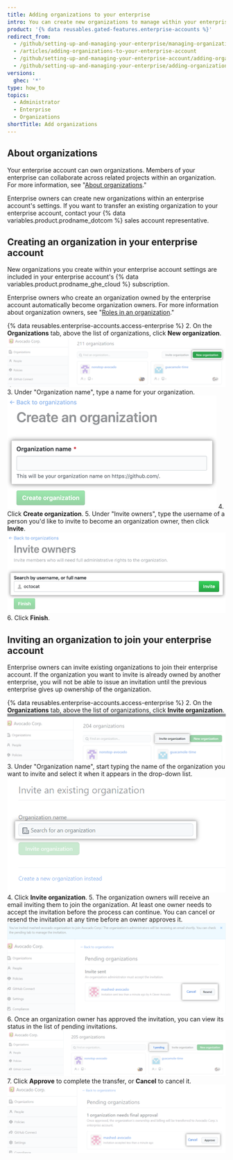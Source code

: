 ```yaml
---
title: Adding organizations to your enterprise
intro: You can create new organizations to manage within your enterprise account.
product: '{% data reusables.gated-features.enterprise-accounts %}'
redirect_from:
  - /github/setting-up-and-managing-your-enterprise/managing-organizations-in-your-enterprise-account/adding-organizations-to-your-enterprise-account
  - /articles/adding-organizations-to-your-enterprise-account
  - /github/setting-up-and-managing-your-enterprise-account/adding-organizations-to-your-enterprise-account
  - /github/setting-up-and-managing-your-enterprise/adding-organizations-to-your-enterprise-account
versions:
  ghec: '*'
type: how_to
topics:
  - Administrator
  - Enterprise
  - Organizations
shortTitle: Add organizations
---
```


## About organizations

Your enterprise account can own organizations. Members of your enterprise can collaborate across related projects within an organization. For more information, see "[About organizations](/organizations/collaborating-with-groups-in-organizations/about-organizations)."

Enterprise owners can create new organizations within an enterprise account's settings. If you want to transfer an existing organization to your enterprise account, contact your {% data variables.product.prodname_dotcom %} sales account representative.

## Creating an organization in your enterprise account

New organizations you create within your enterprise account settings are included in your enterprise account's {% data variables.product.prodname_ghe_cloud %} subscription.

Enterprise owners who create an organization owned by the enterprise account automatically become organization owners. For more information about organization owners, see "[Roles in an organization](/organizations/managing-peoples-access-to-your-organization-with-roles/roles-in-an-organization)."

{% data reusables.enterprise-accounts.access-enterprise %}
2. On the **Organizations** tab, above the list of organizations, click **New organization**.
  ![New organization button](/assets/images/help/business-accounts/enterprise-account-add-org.png)
3. Under "Organization name", type a name for your organization.
  ![Field to type a new organization name](/assets/images/help/business-accounts/new-organization-name-field.png)
4. Click **Create organization**.
5. Under "Invite owners", type the username of a person you'd like to invite to become an organization owner, then click **Invite**.
  ![Organization owner search field and Invite button](/assets/images/help/business-accounts/invite-org-owner.png)
6. Click **Finish**.

## Inviting an organization to join your enterprise account

Enterprise owners can invite existing organizations to join their enterprise account. If the organization you want to invite is already owned by another enterprise, you will not be able to issue an invitation until the previous enterprise gives up ownership of the organization.

{% data reusables.enterprise-accounts.access-enterprise %}
2. On the **Organizations** tab, above the list of organizations, click **Invite organization**.
![Invite organization](/assets/images/help/business-accounts/enterprise-account-invite-organization.png)
3. Under "Organization name", start typing the name of the organization you want to invite and select it when it appears in the drop-down list.
![Search for organization](/assets/images/help/business-accounts/enterprise-account-search-for-organization.png)
4. Click **Invite organization**.
5. The organization owners will receive an email inviting them to join the organization. At least one owner needs to accept the invitation before the process can continue. You can cancel or resend the invitation at any time before an owner approves it.
![Cancel or resend](/assets/images/help/business-accounts/enterprise-account-invitation-sent.png)
6. Once an organization owner has approved the invitation, you can view its status in the list of pending invitations.
![Pending invitation](/assets/images/help/business-accounts/enterprise-account-pending.png)
7. Click **Approve** to complete the transfer, or **Cancel** to cancel it.
![Approve invitation](/assets/images/help/business-accounts/enterprise-account-transfer-approve.png)
